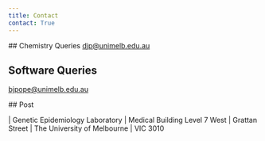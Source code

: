 ```yaml
---
title: Contact
contact: True
---
```



<div class="pure-g">
<div class="pure-u-1-2">
## Chemistry Queries 
<a href="mailto:djp@unimelb.edu.au">djp@unimelb.edu.au</a>

## Software Queries
<a href="mailto:bjpope@unimelb.edu.au">bjpope@unimelb.edu.au</a>
</div>

<div class="pure-u-1-2">
## Post

| Genetic Epidemiology Laboratory 
| Medical Building Level 7 West 
| Grattan Street
| The University of Melbourne
| VIC 3010

</div>

</div>

